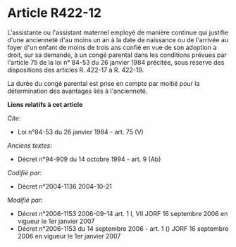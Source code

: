 # Article R422-12

L'assistante ou l'assistant maternel employé de manière continue qui justifie d'une ancienneté d'au moins un an à la date de
naissance ou de l'arrivée au foyer d'un enfant de moins de trois ans confié en vue de son adoption a droit, sur sa demande, à
un congé parental dans les conditions prévues par l'article 75 de la loi n° 84-53 du 26 janvier 1984 précitée, sous réserve
des dispositions des articles R. 422-17 à R. 422-19. 

La durée du congé parental est prise en compte par moitié pour la détermination des avantages liés à l'ancienneté.

**Liens relatifs à cet article**

_Cite_:

  - Loi n°84-53 du 26 janvier 1984 - art. 75 (V)

_Anciens textes_:

  - Décret n°94-909 du 14 octobre 1994 - art. 9 (Ab)

_Codifié par_:

  - Décret n°2004-1136 2004-10-21

_Modifié par_:

  - Décret n°2006-1153 2006-09-14 art. 1 I, VII JORF 16 septembre 2006 en vigueur le 1er janvier 2007
  - Décret n°2006-1153 du 14 septembre 2006 - art. 1 () JORF 16 septembre 2006 en vigueur le 1er janvier 2007
